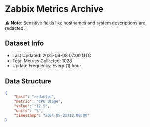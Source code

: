 # Zabbix Metrics Archive

⚠️ **Note**: Sensitive fields like hostnames and system descriptions are redacted.

## Dataset Info
- Last Updated: 2025-06-08 07:00 UTC
- Total Metrics Collected: 1028
- Update Frequency: Every (1) hour

## Data Structure
```json
{
    "host": "redacted",
    "metric": "CPU Usage",
    "value": "12.5",
    "units": "%",
    "timestamp": "2024-05-21T12:00:00"
}
```
